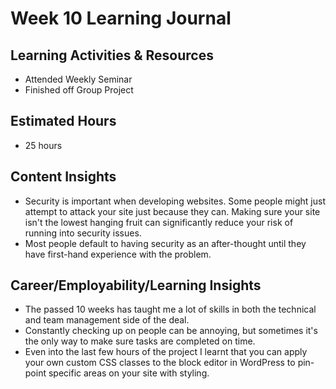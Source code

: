 
# Week 10 Learning Journal

## Learning Activities & Resources
- Attended Weekly Seminar
- Finished off Group Project

## Estimated Hours
- 25 hours

## Content Insights
- Security is important when developing websites. Some people might just attempt to attack your site just because they can. Making sure your site isn't the lowest hanging fruit can significantly reduce your risk of running into security issues.
- Most people default to having security as an after-thought until they have first-hand experience with the problem.

## Career/Employability/Learning Insights
- The passed 10 weeks has taught me a lot of skills in both the technical and team management side of the deal.
- Constantly checking up on people can be annoying, but sometimes it's the only way to make sure tasks are completed on time.
- Even into the last few hours of the project I learnt that you can apply your own custom CSS classes to the block editor in WordPress to pin-point specific areas on your site with styling.

